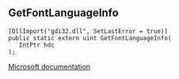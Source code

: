 ## GetFontLanguageInfo

```
[DllImport("gdi32.dll", SetLastError = true)]
public static extern uint GetFontLanguageInfo(
   IntPtr hdc
);
```

[Microsoft documentation](https://docs.microsoft.com/en-us/windows/win32/api/wingdi/nf-wingdi-getfontlanguageinfo)
